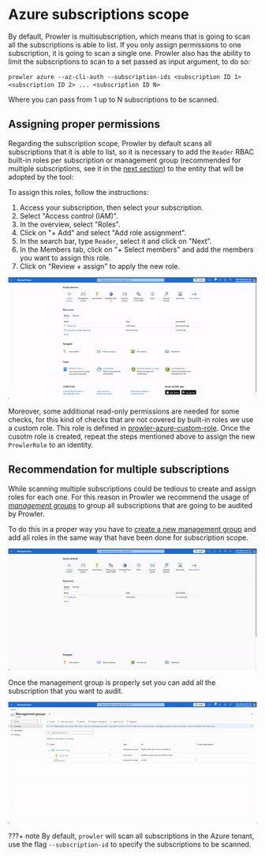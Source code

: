 # Azure subscriptions scope

By default, Prowler is multisubscription, which means that is going to scan all the subscriptions is able to list. If you only assign permissions to one subscription, it is going to scan a single one.
Prowler also has the ability to limit the subscriptions to scan to a set passed as input argument, to do so:

```console
prowler azure --az-cli-auth --subscription-ids <subscription ID 1> <subscription ID 2> ... <subscription ID N>
```

Where you can pass from 1 up to N subscriptions to be scanned.

## Assigning proper permissions

Regarding the subscription scope, Prowler by default scans all subscriptions that it is able to list, so it is necessary to add the `Reader` RBAC built-in roles per subscription or management group (recommended for multiple subscriptions, see it in the [next section](#recommendation-for-multiple-subscriptions)) to the entity that will be adopted by the tool:

To assign this roles, follow the instructions:

1. Access your subscription, then select your subscription.
2. Select "Access control (IAM)".
3. In the overview, select "Roles".
4. Click on "+ Add" and select "Add role assignment".
5. In the search bar, type `Reader`, select it and click on "Next".
6. In the Members tab, click on "+ Select members" and add the members you want to assign this role.
7. Click on "Review + assign" to apply the new role.

![Add reader role to subscription](../../img/add-reader-role.gif)

Moreover, some additional read-only permissions are needed for some checks, for this kind of checks that are not covered by built-in roles we use a custom role. This role is defined in [prowler-azure-custom-role](https://github.com/prowler-cloud/prowler/blob/master/permissions/prowler-azure-custom-role.json). Once the cusotm role is created, repeat the steps mentioned above to assign the new `ProwlerRole` to an identity.

## Recommendation for multiple subscriptions

While scanning multiple subscriptions could be tedious to create and assign roles for each one. For this reason in Prowler we recommend the usage of *[management groups](https://learn.microsoft.com/en-us/azure/governance/management-groups/overview)* to group all subscriptions that are going to be audited by Prowler.

To do this in a proper way you have to [create a new management group](https://learn.microsoft.com/en-us/azure/governance/management-groups/create-management-group-portal) and add all roles in the same way that have been done for subscription scope.

![Create management group](../../img/create-management-group.gif)

Once the management group is properly set you can add all the subscription that you want to audit.

![Add subscription to management group](../../img/add-sub-to-management-group.gif)

???+ note
    By default, `prowler` will scan all subscriptions in the Azure tenant, use the flag `--subscription-id` to specify the subscriptions to be scanned.
